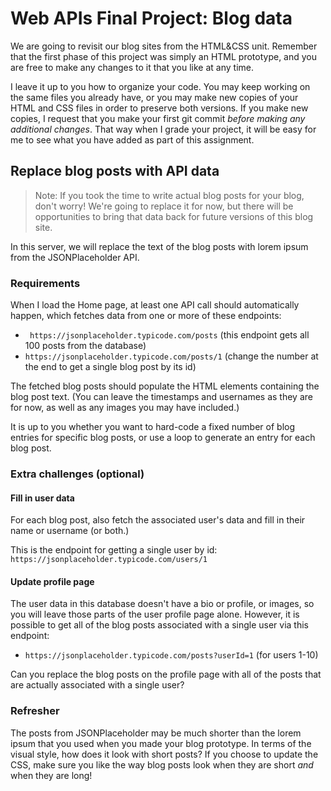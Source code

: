 # Web APIs Final Project: Blog data

We are going to revisit our blog sites from the HTML&CSS unit. Remember that the first phase of this project was simply an HTML prototype, and you are free to make any changes to it that you like at any time.

I leave it up to you how to organize your code. You may keep working on the same files you already have, or you may make new copies of your HTML and CSS files in order to preserve both versions. If you make new copies, I request that you make your first git commit _before making any additional changes_. That way when I grade your project, it will be easy for me to see what you have added as part of this assignment.

## Replace blog posts with API data

> Note: If you took the time to write actual blog posts for your blog, don't worry! We're going to replace it for now, but there will be opportunities to bring that data back for future versions of this blog site.

In this server, we will replace the text of the blog posts with lorem ipsum from the JSONPlaceholder API.

### Requirements

When I load the Home page, at least one API call should automatically happen, which fetches data from one or more of these endpoints:

- ` https://jsonplaceholder.typicode.com/posts` (this endpoint gets all 100 posts from the database)
- `https://jsonplaceholder.typicode.com/posts/1` (change the number at the end to get a single blog post by its id)

The fetched blog posts should populate the HTML elements containing the blog post text. (You can leave the timestamps and usernames as they are for now, as well as any images you may have included.)

It is up to you whether you want to hard-code a fixed number of blog entries for specific blog posts, or use a loop to generate an entry for each blog post.

### Extra challenges (optional)

#### Fill in user data

For each blog post, also fetch the associated user's data and fill in their name or username (or both.)

This is the endpoint for getting a single user by id: `https://jsonplaceholder.typicode.com/users/1`

#### Update profile page

The user data in this database doesn't have a bio or profile, or images, so you will leave those parts of the user profile page alone. However, it is possible to get all of the blog posts associated with a single user via this endpoint:

- `https://jsonplaceholder.typicode.com/posts?userId=1` (for users 1-10)

Can you replace the blog posts on the profile page with all of the posts that are actually associated with a single user?

### Refresher

The posts from JSONPlaceholder may be much shorter than the lorem ipsum that you used when you made your blog prototype. In terms of the visual style, how does it look with short posts? If you choose to update the CSS, make sure you like the way blog posts look when they are short _and_ when they are long!
